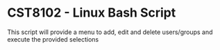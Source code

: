 # CST8102 - Linux Bash Script  
This script will provide a menu to add, edit and delete users/groups and execute the provided selections  
